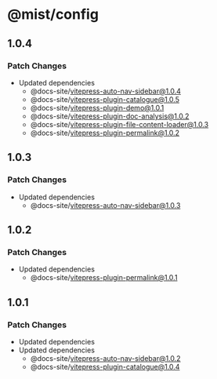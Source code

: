 # @mist/config

## 1.0.4

### Patch Changes

- Updated dependencies
  - @docs-site/vitepress-auto-nav-sidebar@1.0.4
  - @docs-site/vitepress-plugin-catalogue@1.0.5
  - @docs-site/vitepress-plugin-demo@1.0.1
  - @docs-site/vitepress-plugin-doc-analysis@1.0.2
  - @docs-site/vitepress-plugin-file-content-loader@1.0.3
  - @docs-site/vitepress-plugin-permalink@1.0.2

## 1.0.3

### Patch Changes

- Updated dependencies
  - @docs-site/vitepress-auto-nav-sidebar@1.0.3

## 1.0.2

### Patch Changes

- Updated dependencies
  - @docs-site/vitepress-plugin-permalink@1.0.1

## 1.0.1

### Patch Changes

- Updated dependencies
- Updated dependencies
  - @docs-site/vitepress-auto-nav-sidebar@1.0.2
  - @docs-site/vitepress-plugin-catalogue@1.0.4
